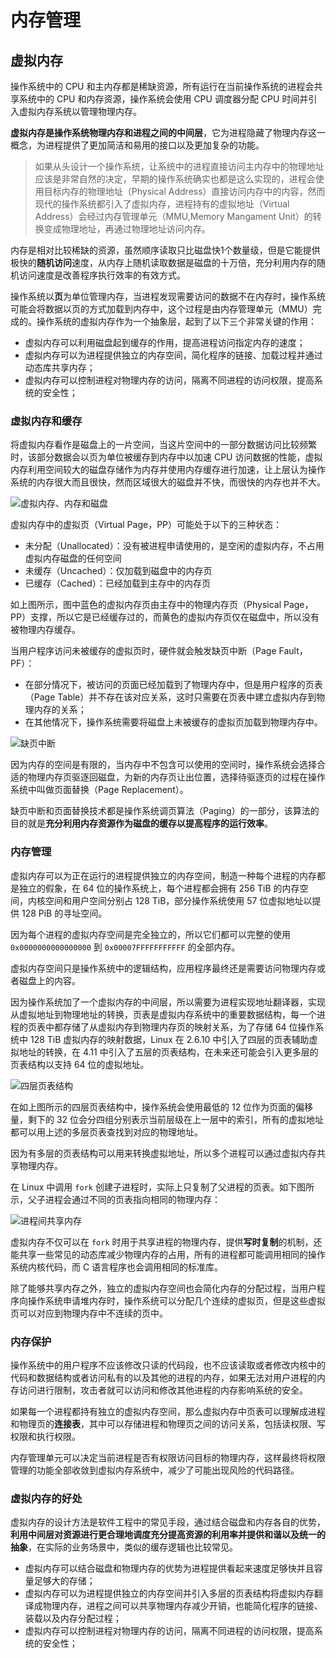 # 内存管理

## 虚拟内存

操作系统中的 CPU 和主内存都是稀缺资源，所有运行在当前操作系统的进程会共享系统中的 CPU 和内存资源，操作系统会使用 CPU 调度器分配 CPU 时间并引入虚拟内存系统以管理物理内存。

**虚拟内存是操作系统物理内存和进程之间的中间层**，它为进程隐藏了物理内存这一概念，为进程提供了更加简洁和易用的接口以及更加复杂的功能。

> 如果从头设计一个操作系统，让系统中的进程直接访问主内存中的物理地址应该是非常自然的决定，早期的操作系统确实也都是这么实现的，进程会使用目标内存的物理地址（Physical Address）直接访问内存中的内容，然而现代的操作系统都引入了虚拟内存，进程持有的虚拟地址（Virtual Address）会经过内存管理单元（MMU,Memory Mangament Unit）的转换变成物理地址，再通过物理地址访问内存。

内存是相对比较稀缺的资源，虽然顺序读取只比磁盘快1个数量级，但是它能提供极快的**随机访问**速度，从内存上随机读取数据是磁盘的十万倍，充分利用内存的随机访问速度是改善程序执行效率的有效方式。

操作系统以**页**为单位管理内存，当进程发现需要访问的数据不在内存时，操作系统可能会将数据以页的方式加载到内存中，这个过程是由内存管理单元（MMU）完成的。操作系统的虚拟内存作为一个抽象层，起到了以下三个非常关键的作用：

- 虚拟内存可以利用磁盘起到缓存的作用，提高进程访问指定内存的速度；
- 虚拟内存可以为进程提供独立的内存空间，简化程序的链接、加载过程并通过动态库共享内存；
- 虚拟内存可以控制进程对物理内存的访问，隔离不同进程的访问权限，提高系统的安全性；

### 虚拟内存和缓存

将虚拟内存看作是磁盘上的一片空间，当这片空间中的一部分数据访问比较频繁时，该部分数据会以页为单位被缓存到内存中以加速 CPU 访问数据的性能，虚拟内存利用空间较大的磁盘存储作为内存并使用内存缓存进行加速，让上层认为操作系统的内存很大而且很快，然而区域很大的磁盘并不快，而很快的内存也并不大。

![虚拟内存、内存和磁盘](/images/vm-m-d.png)

虚拟内存中的虚拟页（Virtual Page，PP）可能处于以下的三种状态：

- 未分配（Unallocated）：没有被进程申请使用的，是空闲的虚拟内存，不占用虚拟内存磁盘的任何空间
- 未缓存（Uncached）：仅加载到磁盘中的内存页
- 已缓存（Cached）：已经加载到主存中的内存页

如上图所示，图中蓝色的虚拟内存页由主存中的物理内存页（Physical Page，PP）支撑，所以它是已经缓存过的，而黄色的虚拟内存页仅在磁盘中，所以没有被物理内存缓存。

当用户程序访问未被缓存的虚拟页时，硬件就会触发缺页中断（Page Fault，PF）：

- 在部分情况下，被访问的页面已经加载到了物理内存中，但是用户程序的页表（Page Table）并不存在该对应关系，这时只需要在页表中建立虚拟内存到物理内存的关系；
- 在其他情况下，操作系统需要将磁盘上未被缓存的虚拟页加载到物理内存中。

![缺页中断](/images/Page-fault-interrupt.png)

因为内存的空间是有限的，当内存中不包含可以使用的空间时，操作系统会选择合适的物理内存页驱逐回磁盘，为新的内存页让出位置，选择待驱逐页的过程在操作系统中叫做页面替换（Page Replacement）。

缺页中断和页面替换技术都是操作系统调页算法（Paging）的一部分，该算法的目的就是**充分利用内存资源作为磁盘的缓存以提高程序的运行效率**。

### 内存管理

虚拟内存可以为正在运行的进程提供独立的内存空间，制造一种每个进程的内存都是独立的假象，在 64 位的操作系统上，每个进程都会拥有 256 TiB 的内存空间，内核空间和用户空间分别占 128 TiB，部分操作系统使用 57 位虚拟地址以提供 128 PiB 的寻址空间。

因为每个进程的虚拟内存空间是完全独立的，所以它们都可以完整的使用 `0x0000000000000000` 到 `0x00007FFFFFFFFFFF` 的全部内存。

虚拟内存空间只是操作系统中的逻辑结构，应用程序最终还是需要访问物理内存或者磁盘上的内容。

因为操作系统加了一个虚拟内存的中间层，所以需要为进程实现地址翻译器，实现从虚拟地址到物理地址的转换，页表是虚拟内存系统中的重要数据结构，每一个进程的页表中都存储了从虚拟内存到物理内存页的映射关系，为了存储 64 位操作系统中 128 TiB 虚拟内存的映射数据，Linux 在 2.6.10 中引入了四层的页表辅助虚拟地址的转换，在 4.11 中引入了五层的页表结构，在未来还可能会引入更多层的页表结构以支持 64 位的虚拟地址。

![四层页表结构](/images/4-level-page.png)

在如上图所示的四层页表结构中，操作系统会使用最低的 12 位作为页面的偏移量，剩下的 32 位会分四组分别表示当前层级在上一层中的索引，所有的虚拟地址都可以用上述的多层页表查找到对应的物理地址。

因为有多层的页表结构可以用来转换虚拟地址，所以多个进程可以通过虚拟内存共享物理内存。

在 Linux 中调用 `fork` 创建子进程时，实际上只复制了父进程的页表。如下图所示，父子进程会通过不同的页表指向相同的物理内存：

![进程间共享内存](/images/2-process.png)

虚拟内存不仅可以在 `fork` 时用于共享进程的物理内存，提供**写时复制**的机制，还能共享一些常见的动态库减少物理内存的占用，所有的进程都可能调用相同的操作系统内核代码，而 C 语言程序也会调用相同的标准库。

除了能够共享内存之外，独立的虚拟内存空间也会简化内存的分配过程，当用户程序向操作系统申请堆内存时，操作系统可以分配几个连续的虚拟页，但是这些虚拟页可以对应到物理内存中不连续的页中。

### 内存保护

操作系统中的用户程序不应该修改只读的代码段，也不应该读取或者修改内核中的代码和数据结构或者访问私有的以及其他的进程的内存，如果无法对用户进程的内存访问进行限制，攻击者就可以访问和修改其他进程的内存影响系统的安全。

如果每一个进程都持有独立的虚拟内存空间，那么虚拟内存中页表可以理解成进程和物理页的**连接表**，其中可以存储进程和物理页之间的访问关系，包括读权限、写权限和执行权限。

内存管理单元可以决定当前进程是否有权限访问目标的物理内存，这样最终将权限管理的功能全部收敛到虚拟内存系统中，减少了可能出现风险的代码路径。

### 虚拟内存的好处

虚拟内存的设计方法是软件工程中的常见手段，通过结合磁盘和内存各自的优势，**利用中间层对资源进行更合理地调度充分提高资源的利用率并提供和谐以及统一的抽象**，在实际的业务场景中，类似的缓存逻辑也比较常见。

- 虚拟内存可以结合磁盘和物理内存的优势为进程提供看起来速度足够快并且容量足够大的存储；
- 虚拟内存可以为进程提供独立的内存空间并引入多层的页表结构将虚拟内存翻译成物理内存，进程之间可以共享物理内存减少开销，也能简化程序的链接、装载以及内存分配过程；
- 虚拟内存可以控制进程对物理内存的访问，隔离不同进程的访问权限，提高系统的安全性；
